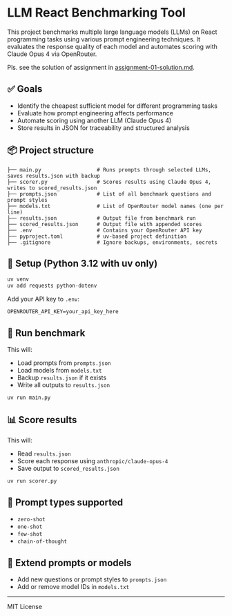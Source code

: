 # LLM React Benchmarking Tool

This project benchmarks multiple large language models (LLMs) on React programming tasks using various prompt engineering techniques. It evaluates the response quality of each model and automates scoring with Claude Opus 4 via OpenRouter.

Pls. see the solution of assignment in [assignment-01-solution.md](assignment-01-solution.md).

## ✅ Goals
- Identify the cheapest sufficient model for different programming tasks
- Evaluate how prompt engineering affects performance
- Automate scoring using another LLM (Claude Opus 4)
- Store results in JSON for traceability and structured analysis

## 📦 Project structure
```
├── main.py                  # Runs prompts through selected LLMs, saves results.json with backup
├── scorer.py                # Scores results using Claude Opus 4, writes to scored_results.json
├── prompts.json             # List of all benchmark questions and prompt styles
├── models.txt               # List of OpenRouter model names (one per line)
├── results.json             # Output file from benchmark run
├── scored_results.json      # Output file with appended scores
├── .env                     # Contains your OpenRouter API key
├── pyproject.toml           # uv-based project definition
├── .gitignore               # Ignore backups, environments, secrets
```

## 🚀 Setup (Python 3.12 with uv only)
```bash
uv venv
uv add requests python-dotenv
```

Add your API key to `.env`:
```
OPENROUTER_API_KEY=your_api_key_here
```

## 🧪 Run benchmark
This will:
- Load prompts from `prompts.json`
- Load models from `models.txt`
- Backup `results.json` if it exists
- Write all outputs to `results.json`
```bash
uv run main.py
```

## 📊 Score results
This will:
- Read `results.json`
- Score each response using `anthropic/claude-opus-4`
- Save output to `scored_results.json`
```bash
uv run scorer.py
```

## 🧠 Prompt types supported
- `zero-shot`
- `one-shot`
- `few-shot`
- `chain-of-thought`

## 📁 Extend prompts or models
- Add new questions or prompt styles to `prompts.json`
- Add or remove model IDs in `models.txt`

---
MIT License
